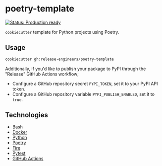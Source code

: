 # poetry-template

[![Status: Production ready](https://img.shields.io/badge/status-production_ready-green)](https://release-engineers.com/open-source-badges/)

`cookiecutter` template for Python projects using Poetry.

## Usage

```bash
cookiecutter gh:release-engineers/poetry-template
```

Additionally, if you'd like to publish your package to PyPI through the "Release" GitHub Actions workflow;

- Configure a GitHub repository secret `PYPI_TOKEN`, set it to your PyPI API token.
- Configure a GitHub repository variable `PYPI_PUBLISH_ENABLED`, set it to `true`.

## Technologies

- Bash
- [Docker](https://www.docker.com/)
- [Python](https://www.python.org/)
- [Poetry](https://python-poetry.org/)
- [Fire](https://github.com/google/python-fire)
- [Pytest](https://pytest.org/)
- [GitHub Actions](https://docs.github.com/en/actions)

